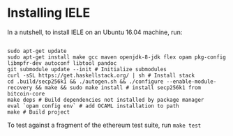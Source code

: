 Installing IELE
===============

In a nutshell, to install IELE on an Ubuntu 16.04 machine, run:

```

sudo apt-get update
sudo apt-get install make gcc maven openjdk-8-jdk flex opam pkg-config libmpfr-dev autoconf libtool pandoc
git submodule update --init # Initialize submodules
curl -sSL https://get.haskellstack.org/ | sh # Install stack
cd .build/secp256k1 && ./autogen.sh && ./configure --enable-module-recovery && make && sudo make install # install secp256k1 from bitcoin-core
make deps # Build dependencies not installed by package manager
eval `opam config env` # add OCAML installation to path
make # Build project

```

To test against a fragment of the ethereum test suite, run `make test`
